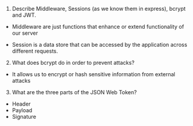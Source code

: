 <!-- Answers to the Short Answer Essay Questions go here -->

1.  Describe Middleware, Sessions (as we know them in express), bcrypt and JWT.
 - Middleware are just functions that enhance or extend functionality of our server

 - Session is a data store that can be accessed by the application across different requests.

2.  What does bcrypt do in order to prevent attacks?
 - It allows us to encrypt or hash sensitive information from external attacks

3.  What are the three parts of the JSON Web Token?
 - Header
 - Payload
 - Signature
